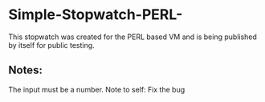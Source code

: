 # Simple-Stopwatch-PERL-
This stopwatch was created for the PERL based VM and is being published by itself for public testing.

## Notes:
The input must be a number.
Note to self: Fix the bug
